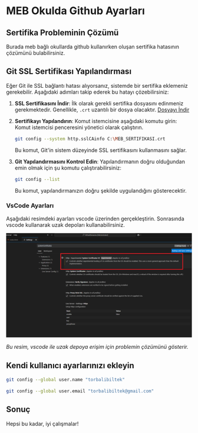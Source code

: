 # MEB Okulda Github Ayarları

## Sertifika Probleminin Çözümü

Burada meb bağlı okullarda github kullanırken oluşan sertifika hatasının çözümünü bulabilirsiniz.

## Git SSL Sertifikası Yapılandırması

Eğer Git ile SSL bağlantı hatası alıyorsanız, sistemde bir sertifika eklemeniz gerekebilir. Aşağıdaki adımları takip ederek bu hatayı çözebilirsiniz:

1. **SSL Sertifikasını İndir**: İlk olarak gerekli sertifika dosyasını edinmeniz gerekmektedir. Genellikle, `.crt` uzantılı bir dosya olacaktır.
[Dosyayı İndir](https://github.com/torbalibiltek/okuldagithub/raw/main/MEB_SERTIFIKASI.zip)


3. **Sertifikayı Yapılandırın**:
    Komut istemcisine aşağıdaki komutu girin:
    Komut istemcisi penceresini yönetici olarak çalıştırın.
   
    ```bash
    git config --system http.sslCAinfo C:\MEB_SERTIFIKASI.crt
    ```

    Bu komut, Git'in sistem düzeyinde SSL sertifikasını kullanmasını sağlar.

5. **Git Yapılandırmasını Kontrol Edin**:
    Yapılandırmanın doğru olduğundan emin olmak için şu komutu çalıştırabilirsiniz:

    ```bash
    git config --list
    ```

    Bu komut, yapılandırmanızın doğru şekilde uygulandığını gösterecektir.
### VsCode Ayarları
Aşağıdaki resimdeki ayarları vscode üzerinden gerçekleştirin. Sonrasında vscode kullanarak uzak depoları kullanabilirsiniz.

![Proje Resmi](https://github.com/torbalibiltek/okuldagithub/raw/main/vscodeayar.png)

*Bu resim, vscode ile uzak depoya erişim için problemin çözümünü gösterir.*

## Kendi kullanıcı ayarlarınızı ekleyin

```bash
git config --global user.name "torbalibiltek"
```
```bash
git config --global user.email "torbalibiltek@gmail.com"
```

## Sonuç

Hepsi bu kadar, iyi çalışmalar!
